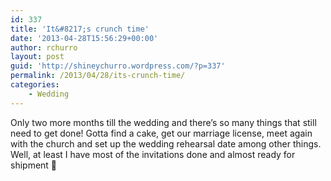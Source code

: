 ```yaml
---
id: 337
title: 'It&#8217;s crunch time'
date: '2013-04-28T15:56:29+00:00'
author: rchurro
layout: post
guid: 'http://shineychurro.wordpress.com/?p=337'
permalink: /2013/04/28/its-crunch-time/
categories:
    - Wedding
---
```


Only two more months till the wedding and there’s so many things that still need to get done! Gotta find a cake, get our marriage license, meet again with the church and set up the wedding rehearsal date among other things. Well, at least I have most of the invitations done and almost ready for shipment 🙂